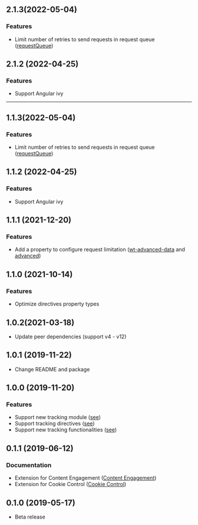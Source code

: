<a name="2.1.3"></a>
## 2.1.3(2022-05-04)

### Features

* Limit number of retries to send requests in request queue ([requestQueue](https://documentation.mapp.com/latest/en/angular-15741405.html#id-.SMPAngularv1.0-wt-advanced-data))


<a name="2.1.2"></a>
## 2.1.2 (2022-04-25)

### Features

* Support Angular ivy

---

<a name="1.1.3"></a>
## 1.1.3(2022-05-04)

### Features

* Limit number of retries to send requests in request queue ([requestQueue](https://documentation.mapp.com/latest/en/angular-15741405.html#id-.SMPAngularv1.0-wt-advanced-data))

<a name="1.1.2"></a>
## 1.1.2 (2022-04-25)

### Features

* Support Angular ivy

<a name="1.1.1"></a>
## 1.1.1 (2021-12-20)

### Features

* Add a property to configure request limitation ([wt-advanced-data](https://documentation.mapp.com/latest/en/angular-15741405.html#id-.SMPAngularv1.0-wt-advanced-data) and [advanced](https://documentation.mapp.com/latest/en/angular-15741405.html#id-.SMPAngularv1.0-advanced))

<a name="1.1.0"></a>
## 1.1.0 (2021-10-14)

### Features

* Optimize directives property types

<a name="1.0.2"></a>
## 1.0.2(2021-03-18)

* Update peer dependencies (support v4 - v12)

<a name="1.0.1"></a>
## 1.0.1 (2019-11-22)

* Change README and package

<a name="1.0.0"></a>
## 1.0.0 (2019-11-20)

### Features

* Support new tracking module ([see](https://documentation.mapp.com/latest/en/angular-15741405.html#id-.SMPAngularv1.0-WebtrekkSmartPixelModule))
* Support tracking directives ([see](https://documentation.mapp.com/latest/en/angular-15741405.html#id-.SMPAngularv1.0-Directives))
* Support new tracking functionalities ([see](https://documentation.mapp.com/latest/en/angular-15741405.html#id-.SMPAngularv1.0-WebtrekkSmartPixelAngular))

<a name="0.1.1"></a>
## 0.1.1 (2019-06-12)

### Documentation

* Extension for Content Engagement ([Content Engagement](https://documentation.mapp.com/latest/en/content-engagement-15741314.html))
* Extension for Cookie Control ([Cookie Control](https://documentation.mapp.com/latest/en/cookie-control-15741322.html))

<a name="0.1.0"></a>
## 0.1.0 (2019-05-17)

* Beta release
